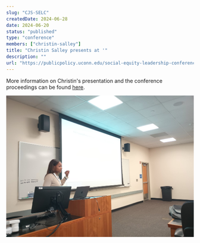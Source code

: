 ```yaml
---
slug: "CJS-SELC"
createdDate: 2024-06-28
date: 2024-06-20
status: "published"
type: "conference"
members: ["christin-salley"]
title: "Christin Salley presents at '"
description: ""
url: "https://publicpolicy.uconn.edu/social-equity-leadership-conference/"
---
```


More information on Christin's presentation and the conference proceedings can be found [here](https://iscram2024.ercis.org/index.php/conference-program/conference-program-overview/).

![](./christin-selc.jpg)